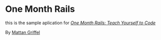 # One Month Rails

this is the sample aplication for
[*One Month Rails: Teach Yourself to Code*](http://onemonthrails.com)

By [Mattan Griffel](http://mattangriffel.com)